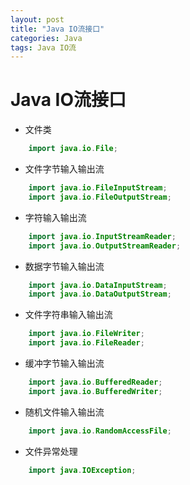 ```yaml
---
layout: post
title: "Java IO流接口"
categories: Java
tags: Java IO流
---
```


# Java IO流接口

* 文件类

```java
    import java.io.File;
```

* 文件字节输入输出流

```java
    import java.io.FileInputStream;
    import java.io.FileOutputStream;
```

* 字符输入输出流

```java
    import java.io.InputStreamReader;
    import java.io.OutputStreamReader;
```

* 数据字节输入输出流

```java
    import java.io.DataInputStream;
    import java.io.DataOutputStream;
```

* 文件字符串输入输出流

```java
    import java.io.FileWriter;
    import java.io.FileReader;
```

* 缓冲字节输入输出流

```java
    import java.io.BufferedReader;
    import java.io.BufferedWriter;
```

* 随机文件输入输出流

```java
    import java.io.RandomAccessFile;
```

* 文件异常处理

```java
    import java.IOException;
```